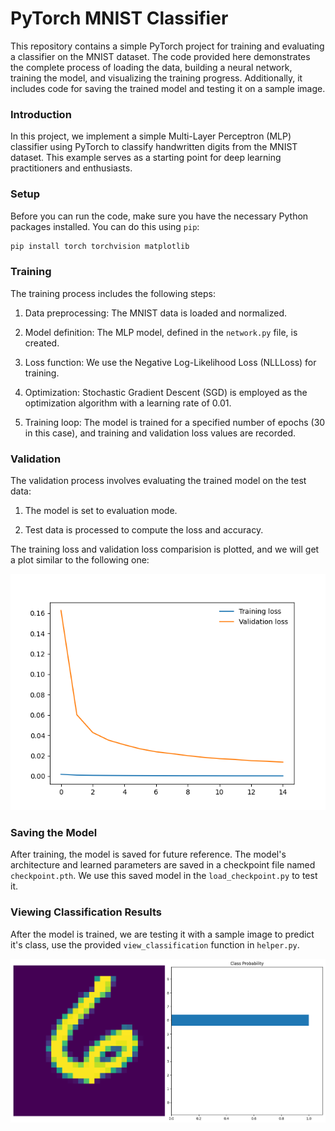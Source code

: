 # PyTorch MNIST Classifier

This repository contains a simple PyTorch project for training and evaluating a classifier on the MNIST dataset. The code provided here demonstrates the complete process of loading the data, building a neural network, training the model, and visualizing the training progress. Additionally, it includes code for saving the trained model and testing it on a sample image.

### Introduction

In this project, we implement a simple Multi-Layer Perceptron (MLP) classifier using PyTorch to classify handwritten digits from the MNIST dataset. This example serves as a starting point for deep learning practitioners and enthusiasts.

### Setup

Before you can run the code, make sure you have the necessary Python packages installed. You can do this using `pip`:

```bash
pip install torch torchvision matplotlib
```

### Training

The training process includes the following steps:

1. Data preprocessing: The MNIST data is loaded and normalized.

2. Model definition: The MLP model, defined in the `network.py` file, is created.

3. Loss function: We use the Negative Log-Likelihood Loss (NLLLoss) for training.

4. Optimization: Stochastic Gradient Descent (SGD) is employed as the optimization algorithm with a learning rate of 0.01.

5. Training loop: The model is trained for a specified number of epochs (30 in this case), and training and validation loss values are recorded.

### Validation

The validation process involves evaluating the trained model on the test data:

1. The model is set to evaluation mode.

2. Test data is processed to compute the loss and accuracy.

The training loss and validation loss comparision is plotted, and we will get a plot similar to the following one:

![Training loss vs Validation loss](./document/trainingloss_vs_validationloss.png)

### Saving the Model

After training, the model is saved for future reference. The model's architecture and learned parameters are saved in a checkpoint file named `checkpoint.pth`. We use this saved model in the `load_checkpoint.py` to test it.

### Viewing Classification Results

After the model is trained, we are testing it with a sample image to predict it's class, use the provided `view_classification` function in `helper.py`. 

![Sample test](./document/test_prediction.png)
